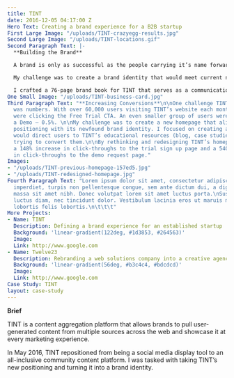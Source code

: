 ```yaml
---
title: TINT
date: 2016-12-05 04:17:00 Z
Hero Text: Creating a brand experience for a B2B startup
First Large Image: "/uploads/TINT-crazyegg-results.jpg"
Second Large Image: "/uploads/TINT-locations.gif"
Second Paragraph Text: |-
  **Building the Brand**

  A brand is only as successful as the people carrying it’s name forward. As TINT’s team expanded across multiple regions, it was important to create unity with the brand.

  My challenge was to create a brand identity that would meet current needs and also carry the business into the future.

  I crafted a 76-page brand book for TINT that serves as a communication & identity style guide.
One Small Image: "/uploads/TINT-business-card.jpg"
Third Paragraph Text: "**Increasing Conversions**\n\nOne challenge TINT was facing
  was numbers. With over 60,000 users visiting TINT’s website each month, only 2.5%
  were clicking the Free Trial CTA. An even smaller group of users were clicking Request
  a Demo — 0.5%. \n\nMy challenge was to create a new homepage that aligned TINT’s
  positioning with its newfound brand identity. I focused on creating a homepage that
  would direct users to TINT’s educational resources (blog, case studies, etc.) before
  trying to convert them.\n\nBy rethinking and redesigning TINT’s homepage, TINT experienced
  a 148% increase in click-throughs to the trial sign up page and a 540% increase
  in click-throughs to the demo request page."
Images:
- "/uploads/TINT-previous-homepage-157ed5.jpg"
- "/uploads/TINT-redesigned-homepage.jpg"
Fourth Paragraph Text: "Lorem ipsum dolor sit amet, consectetur adipiscing elit. Donec
  imperdiet, turpis non pellentesque congue, sem ante dictum dui, a dignissim ante
  massa sit amet nibh. Donec volutpat lorem sit amet luctus porta.\nSuspendisse eget
  luctus diam, nec tincidunt dolor. Vestibulum lacinia eros ut maruis molestie, vitae
  lobortis felis lobortis.\n\t\t\t"
More Projects:
- Name: TINT
  Description: Defining a brand experience for an established startup
  Background: 'linear-gradient(122deg, #1d3853, #264563)'
  Image: 
  Link: http://www.google.com
- Name: Twelve23
  Description: Rebranding a web solutions company into a creative agency
  Background: 'linear-gradient(56deg, #b3c4c4, #bdcdcd)'
  Image: 
  Link: http://www.google.com
Case Study: TINT
layout: case-study
---
```


**Brief**

TINT is a content aggregation platform that allows brands to pull user-generated content from multiple sources across the web and showcase it at every marketing experience. 

In May 2016, TINT repositioned from being a social media display tool to an all-inclusive community content platform. I was tasked with taking TINT’s new positioning and turning it into a brand identity.